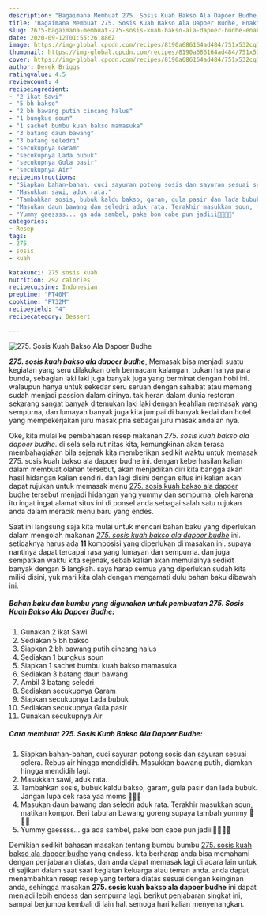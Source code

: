 ```yaml
---
description: "Bagaimana Membuat 275. Sosis Kuah Bakso Ala Dapoer Budhe, Enak"
title: "Bagaimana Membuat 275. Sosis Kuah Bakso Ala Dapoer Budhe, Enak"
slug: 2675-bagaimana-membuat-275-sosis-kuah-bakso-ala-dapoer-budhe-enak
date: 2020-09-12T01:55:26.886Z
image: https://img-global.cpcdn.com/recipes/8190a686164ad484/751x532cq70/275-sosis-kuah-bakso-ala-dapoer-budhe-foto-resep-utama.jpg
thumbnail: https://img-global.cpcdn.com/recipes/8190a686164ad484/751x532cq70/275-sosis-kuah-bakso-ala-dapoer-budhe-foto-resep-utama.jpg
cover: https://img-global.cpcdn.com/recipes/8190a686164ad484/751x532cq70/275-sosis-kuah-bakso-ala-dapoer-budhe-foto-resep-utama.jpg
author: Derek Briggs
ratingvalue: 4.5
reviewcount: 4
recipeingredient:
- "2 ikat Sawi"
- "5 bh bakso"
- "2 bh bawang putih cincang halus"
- "1 bungkus soun"
- "1 sachet bumbu kuah bakso mamasuka"
- "3 batang daun bawang"
- "3 batang seledri"
- "secukupnya Garam"
- "secukupnya Lada bubuk"
- "secukupnya Gula pasir"
- "secukupnya Air"
recipeinstructions:
- "Siapkan bahan-bahan, cuci sayuran potong sosis dan sayuran sesuai selera. Rebus air hingga mendididih. Masukkan bawang putih, diamkan hingga mendidih lagi."
- "Masukkan sawi, aduk rata."
- "Tambahkan sosis, bubuk kaldu bakso, garam, gula pasir dan lada bubuk. Jangan lupa cek rasa yaa moms 🥰🥰🥰"
- "Masukan daun bawang dan seledri aduk rata. Terakhir masukkan soun, matikan kompor. Beri taburan bawang goreng supaya tambah yummy 🙂🙂🙂"
- "Yummy gaessss... ga ada sambel, pake bon cabe pun jadiii🥰🥰🥰🥰"
categories:
- Resep
tags:
- 275
- sosis
- kuah

katakunci: 275 sosis kuah 
nutrition: 292 calories
recipecuisine: Indonesian
preptime: "PT40M"
cooktime: "PT32M"
recipeyield: "4"
recipecategory: Dessert

---
```



![275. Sosis Kuah Bakso Ala Dapoer Budhe](https://img-global.cpcdn.com/recipes/8190a686164ad484/751x532cq70/275-sosis-kuah-bakso-ala-dapoer-budhe-foto-resep-utama.jpg)

<b><i>275. sosis kuah bakso ala dapoer budhe</i></b>, Memasak bisa menjadi suatu kegiatan yang seru dilakukan oleh bermacam kalangan. bukan hanya para bunda, sebagian laki laki juga banyak juga yang berminat dengan hobi ini. walaupun hanya untuk sekedar seru seruan dengan sahabat atau memang sudah menjadi passion dalam dirinya. tak heran dalam dunia restoran sekarang sangat banyak ditemukan laki laki dengan keahlian memasak yang sempurna, dan lumayan banyak juga kita jumpai di banyak kedai dan hotel yang mempekerjakan juru masak pria sebagai juru masak andalan nya.

Oke, kita mulai ke pembahasan resep makanan <i>275. sosis kuah bakso ala dapoer budhe</i>. di sela sela rutinitas kita, kemungkinan akan terasa membahagiakan bila sejenak kita memberikan sedikit waktu untuk memasak 275. sosis kuah bakso ala dapoer budhe ini. dengan keberhasilan kalian dalam membuat olahan tersebut, akan menjadikan diri kita bangga akan hasil hidangan kalian sendiri. dan lagi disini dengan situs ini kalian akan dapat rujukan untuk memasak menu <u>275. sosis kuah bakso ala dapoer budhe</u> tersebut menjadi hidangan yang yummy dan sempurna, oleh karena itu ingat ingat alamat situs ini di ponsel anda sebagai salah satu rujukan anda dalam meracik menu baru yang endes.




Saat ini langsung saja kita mulai untuk mencari bahan baku yang diperlukan dalam mengolah makanan <u><i>275. sosis kuah bakso ala dapoer budhe</i></u> ini. setidaknya harus ada <b>11</b> komposisi yang diperlukan di masakan ini. supaya nantinya dapat tercapai rasa yang lumayan dan sempurna. dan juga sempatkan waktu kita sejenak, sebab kalian akan memulainya sedikit banyak dengan <b>5</b> langkah. saya harap semua yang diperlukan sudah kita miliki disini, yuk mari kita olah dengan mengamati dulu bahan baku dibawah ini.

<!--inarticleads1-->

##### Bahan baku dan bumbu yang digunakan untuk pembuatan 275. Sosis Kuah Bakso Ala Dapoer Budhe:

1. Gunakan 2 ikat Sawi
1. Sediakan 5 bh bakso
1. Siapkan 2 bh bawang putih cincang halus
1. Sediakan 1 bungkus soun
1. Siapkan 1 sachet bumbu kuah bakso mamasuka
1. Sediakan 3 batang daun bawang
1. Ambil 3 batang seledri
1. Sediakan secukupnya Garam
1. Siapkan secukupnya Lada bubuk
1. Sediakan secukupnya Gula pasir
1. Gunakan secukupnya Air




<!--inarticleads2-->

##### Cara membuat 275. Sosis Kuah Bakso Ala Dapoer Budhe:

1. Siapkan bahan-bahan, cuci sayuran potong sosis dan sayuran sesuai selera. Rebus air hingga mendididih. Masukkan bawang putih, diamkan hingga mendidih lagi.
1. Masukkan sawi, aduk rata.
1. Tambahkan sosis, bubuk kaldu bakso, garam, gula pasir dan lada bubuk. Jangan lupa cek rasa yaa moms 🥰🥰🥰
1. Masukan daun bawang dan seledri aduk rata. Terakhir masukkan soun, matikan kompor. Beri taburan bawang goreng supaya tambah yummy 🙂🙂🙂
1. Yummy gaessss... ga ada sambel, pake bon cabe pun jadiii🥰🥰🥰🥰




Demikian sedikit bahasan masakan tentang bumbu bumbu <u>275. sosis kuah bakso ala dapoer budhe</u> yang endess. kita berharap anda bisa memahami dengan penjabaran diatas, dan anda dapat memasak lagi di acara lain untuk di sajikan dalam saat saat kegiatan keluarga atau teman anda. anda dapat menambahkan resep resep yang tertera diatas sesuai dengan keinginan anda, sehingga masakan <b>275. sosis kuah bakso ala dapoer budhe</b> ini dapat menjadi lebih endess dan sempurna lagi. berikut penjabaran singkat ini, sampai berjumpa kembali di lain hal. semoga hari kalian menyenangkan.
